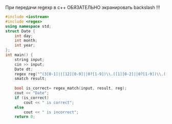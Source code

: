 При передачи regexp в c++ ОБЯЗАТЕЛЬНО экранировать backslash !!!

```C++
#include <iostream>
#include <regex>
using namespace std;
struct Date {
	int day;
	int month;
	int year;
};
int main() {
	string input;
	cin >> input;
	Date dt;
	regex reg("^(3[0-1]||[12][0-9]||0?[1-9])\\.([1][0-2]||0?[1-9])\\.((?:19|20)\\d{2})");
	smatch result;
	
	bool is_correct= regex_match(input, result, reg);
	cout << "Date";
	if (is_correct)
		cout << " is correct";
	else
		cout << " is incorrect";
	return 0;
```
